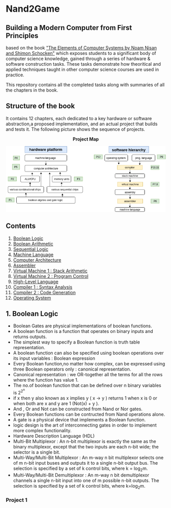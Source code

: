 # Nand2Game
## Building a Modern Computer from First Principles
based on the book ["The Elements of Computer Systems by Noam Nisan and Shimon Schocken"](https://mitpress.mit.edu/books/elements-computing-systems)
which exposes students to a significant body of computer science knowledge, gained through a series of hardware & software construction tasks. These tasks demonstrate how theoritical and applied techniques taught in other computer science courses are used in practice.<br />

This repository contains all the completed tasks along with summaries of all the chapters in the book.

## Structure of the book
It contains 12 chapters, each dedicated to a key hardware or software abstraction,a proposed implementation, and an actual project that builds and tests it. The following picture shows the sequence of projects.<br />
<p align="center"> <b>Project Map</b> </p>
<p align="center">  
<img src="https://github.com/shinelikeasmile/nand2game/blob/master/images/q.png">
</p>

## Contents 
1. [Boolean Logic](#1)
2. [Boolean Arithmetic](#2)
3. [Sequential Logic](#3)
4. [Machine Language](#4)
5. [Computer Architecture](#5)
6. [Assembler](#6)
7. [Virtual Machine 1 : Stack Arithmetic](#7)
8. [Virtual Machine 2 : Program Control](#8)
9. [High-Level Language](#9)
10. [Compiler 1 : Syntax Analysis](#10)
11. [Compiler 2 : Code Generation](#11)
12. [Operating System](#12)

<a name="1"></a>
## 1. Boolean Logic
* Boolean Gates are physical implementations of boolean functions.
* A boolean function is a function that operates on binary inputs and returns outputs.
* The simplest way to specify a Boolean function is truth table representation. 
* A boolean function can also be specified using boolean operations over its input variables : Boolean expression 
* Every Boolean function,no matter how complex, can be expressed using three Boolean operators only : canonical representation.
* Canonical representation : we OR-together all the terms for all the rows where the function has value 1.
* The no.of boolean function that can be defined over n binary variables is 2<sup>2</sup><sup><sup>n</sup></sup>
* if x then y also known as x implies y ( x -> y ) returns 1 when x is 0 or when both are x and y are 1 (Not(x) + y ).
* And , Or and Not can be constructed from Nand or Nor gates.
* Every Boolean functions can be contructed from Nand operations alone.
* A gate is a physical device that implements a Boolean function.
* logic design is the art of interconnecting gates in order to implement more complex functionality.
* Hardware Description Language (HDL)
* Multi-Bit Multiplexor : An n-bit multiplexor is exactly the same as the binary multiplexor, except that the two inputs are each n-bit wide; the selector is a single bit.
* Multi-Way/Multi-Bit Multiplexor : An m-way n bit multiplexor selects one of m n-bit input buses and outputs it to a single n-bit output bus. The selection is specified by a set of k control bits, where k = log<sub>2</sub>m.
* Multi-Way/Multi-Bit Demultiplexor : An m-way n bit demultiplexor channels a single n-bit input into one of m possible n-bit outputs. The selection is specified by a set of k control bits, where k=log<sub>2</sub>m.
### Project 1

  
